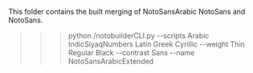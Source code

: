 This folder contains the built merging of NotoSansArabic NotoSans and NotoSans.

>>> python /notobuilderCLI.py --scripts Arabic IndicSiyaqNumbers Latin Greek Cyrillic --weight Thin Regular Black --contrast Sans --name NotoSansArabicExtended